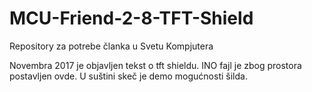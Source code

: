 # MCU-Friend-2-8-TFT-Shield
Repository za potrebe članka u Svetu Kompjutera

Novembra 2017 je objavljen tekst o tft shieldu. INO fajl je zbog prostora postavljen ovde. 
U suštini skeč je demo mogućnosti šilda.
